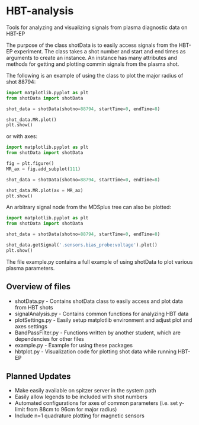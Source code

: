 # HBT-analysis
Tools for analyzing and visualizing signals from plasma diagnostic data on HBT-EP

The purpose of the class shotData is to easily access signals from the HBT-EP experiment.  The class takes a shot number and start and end times as arguments to create an instance.  An instance has many attributes and methods for getting and plotting commin signals from the plasma shot.

The following is an example of using the class to plot the major radius of shot 88794:

```python
import matplotlib.pyplot as plt
from shotData import shotData

shot_data = shotData(shotno=88794, startTime=0, endTime=8)

shot_data.MR.plot()
plt.show()
```

or with axes:

```python
import matplotlib.pyplot as plt
from shotData import shotData

fig = plt.figure()
MR_ax = fig.add_subplot(111)

shot_data = shotData(shotno=88794, startTime=0, endTime=8)

shot_data.MR.plot(ax = MR_ax)
plt.show()
```

An arbitrary signal node from the MDSplus tree can also be plotted:

```python
import matplotlib.pyplot as plt
from shotData import shotData

shot_data = shotData(shotno=88794, startTime=0, endTime=8)

shot_data.getSignal('.sensors.bias_probe:voltage').plot()
plt.show()
```

The file example.py contains a full example of using shotData to plot various plasma parameters.

Overview of files
-----------------

* shotData.py - Contains shotData class to easily access and plot data from HBT shots
* signalAnalysis.py - Contains common functions for analyzing HBT data
* plotSettings.py - Easily setup matplotlib environment and adjust plot and axes settings
* BandPassFilter.py - Functions written by another student, which are dependencies for other files
* example.py - Example for using these packages
* hbtplot.py - Visualization code for plotting shot data while running HBT-EP

Planned Updates
---------------

* Make easily available on spitzer server in the system path
* Easily allow legends to be included with shot numbers
* Automated configurations for axes of common parameters (i.e. set y-limit from 88cm to 96cm for major radius)
* Include n=1 quadrature plotting for magnetic sensors
